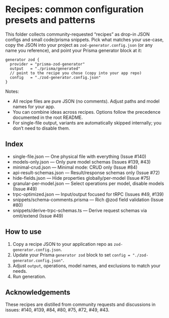 # Recipes: common configuration presets and patterns

This folder collects community-requested “recipes” as drop-in JSON configs and small code/prisma snippets. Pick what matches your use-case, copy the JSON into your project as `zod-generator.config.json` (or any name you reference), and point your Prisma generator block at it:

```prisma
generator zod {
  provider = "prisma-zod-generator"
  output   = "./prisma/generated"
  // point to the recipe you chose (copy into your app repo)
  config   = "./zod-generator.config.json"
}
```

Notes:
- All recipe files are pure JSON (no comments). Adjust paths and model names for your app.
- You can combine ideas across recipes. Options follow the precedence documented in the root README.
- For single-file output, variants are automatically skipped internally; you don’t need to disable them.

## Index

- single-file.json — One physical file with everything (Issue #140)
- models-only.json — Only pure model schemas (Issues #139, #43)
- minimal-crud.json — Minimal mode: CRUD only (Issue #84)
- api-result-schemas.json — Result/response schemas only (Issue #72)
- hide-fields.json — Hide properties globally/per-model (Issue #75)
- granular-per-model.json — Select operations per model, disable models (Issue #49)
- trpc-optimized.json — Input/output focused for tRPC (Issues #49, #139)
- snippets/schema-comments.prisma — Rich @zod field validation (Issue #80)
- snippets/derive-trpc-schemas.ts — Derive request schemas via omit/extend (Issue #49)

## How to use

1) Copy a recipe JSON to your application repo as `zod-generator.config.json`.
2) Update your Prisma `generator zod` block to set `config = "./zod-generator.config.json"`.
3) Adjust `output`, operations, model names, and exclusions to match your needs.
4) Run generation.

## Acknowledgements

These recipes are distilled from community requests and discussions in issues: #140, #139, #84, #80, #75, #72, #49, #43.
